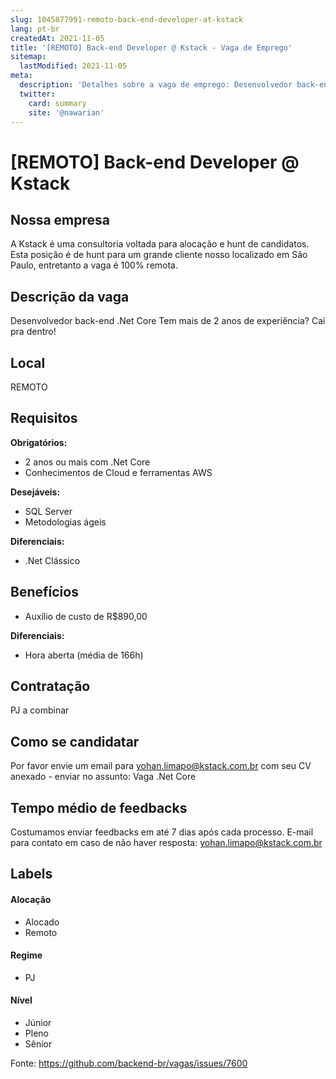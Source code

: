 ```yaml
---
slug: 1045877991-remoto-back-end-developer-at-kstack
lang: pt-br
createdAt: 2021-11-05
title: '[REMOTO] Back-end Developer @ Kstack - Vaga de Emprego'
sitemap:
  lastModified: 2021-11-05
meta:
  description: 'Detalhes sobre a vaga de emprego: Desenvolvedor back-end .Net Core Tem mais de 2 anos de experiência? Cai pra dentro!'
  twitter:
    card: summary
    site: '@nawarian'
---
```


# [REMOTO] Back-end Developer @ Kstack

<!--
==================================================
Caso a vaga for remoto durante a pandemia informar no texto "Remoto durante o covid"
==================================================
-->
<!-- 
==================================================
POR FAVOR, SÓ POSTE SE A VAGA FOR PARA BACK-END!

Não faça distinção de gênero no título da vaga.

Use: "Back-End Developer" ao invés de 
"Desenvolvedor Back-End" \o/

Exemplo: `[São Paulo] Back-End Developer @ NOME DA EMPRESA`
==================================================
-->
<!--
==================================================
Caso a vaga for remoto durante a pandemia deixar a linha abaixo
==================================================
-->


## Nossa empresa

A Kstack é uma consultoria voltada para alocação e hunt de candidatos. Esta posição é de hunt para um grande cliente nosso localizado em São Paulo, entretanto a vaga é 100% remota.

## Descrição da vaga

Desenvolvedor back-end .Net Core
Tem mais de 2 anos de experiência? Cai pra dentro!

## Local
REMOTO

## Requisitos

**Obrigatórios:**
- 2 anos ou mais com .Net Core
- Conhecimentos de Cloud e ferramentas AWS

**Desejáveis:**
- SQL Server
- Metodologias ágeis

**Diferenciais:**
- .Net Clássico

## Benefícios

- Auxílio de custo de R$890,00

**Diferenciais:**
- Hora aberta (média de 166h)

## Contratação

PJ a combinar

## Como se candidatar

Por favor envie um email para yohan.limapo@kstack.com.br com seu CV anexado - enviar no assunto: Vaga .Net Core

## Tempo médio de feedbacks

Costumamos enviar feedbacks em até 7 dias após cada processo.
E-mail para contato em caso de não haver resposta: yohan.limapo@kstack.com.br

## Labels
<!-- retire os labels que não fazem sentido à vaga -->

#### Alocação
- Alocado
- Remoto

#### Regime
- PJ

#### Nível
- Júnior
- Pleno
- Sênior




Fonte: https://github.com/backend-br/vagas/issues/7600
